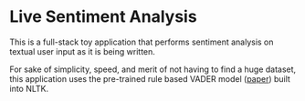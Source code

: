 # Live Sentiment Analysis

This is a full-stack toy application that performs sentiment analysis on
textual user input as it is being written.

For sake of simplicity, speed, and merit of not having to find a huge
dataset, this application uses the pre-trained rule based VADER model
([paper](https://www.researchgate.net/publication/275828927_VADER_A_Parsimonious_Rule-based_Model_for_Sentiment_Analysis_of_Social_Media_Text))
built into NLTK.